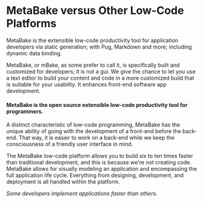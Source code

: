 # MetaBake versus Other Low-Code Platforms
MetaBake is the extensible low-code productivity tool for application developers via static generation; with Pug, Markdown and more; including dynamic data binding. 

MetaBake, or mBake, as some prefer to call it, is specifically built and customized for developers; it is not a gui. We give the chance to let you use a text editor to build your content and code in a more customized build that is suitable for your usability. It enhances front-end software app development.


####  MetaBake is the open source extensible low-code productivity tool for programmers.

A distinct characteristic of low-code programming, MetaBake has the unique ability of going with the development of a front-end before the back-end. That way, it is easier to work on a back-end while we keep the consciousness of a friendly user interface in mind.

The MetaBake low-code platform allows you to build six to ten times faster than traditional development, and this is because we're not creating code. MetaBake allows for visually modeling an application and encompassing the full application life cycle. Everything from designing, development, and deployment is all handled within the platform.

*Some developers implement applications faster than others.*
